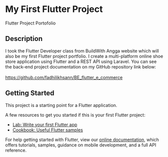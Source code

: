 # My First Flutter Project
Flutter Project Portofolio

## Description

I took the Flutter Developer class from BuildWith Angga website which will also be my first Flutter project portfolio. I create a multi-platform online shoe store application using Flutter and a REST API using Laravel. You can see the back-end project documentation on my GitHub repository link below:<br><br>
https://github.com/fadhilikhsann/BE_flutter_e_commerce<br>

## Getting Started

This project is a starting point for a Flutter application.

A few resources to get you started if this is your first Flutter project:

- [Lab: Write your first Flutter app](https://flutter.dev/docs/get-started/codelab)
- [Cookbook: Useful Flutter samples](https://flutter.dev/docs/cookbook)

For help getting started with Flutter, view our
[online documentation](https://flutter.dev/docs), which offers tutorials, samples, guidance on
mobile development, and a full API reference.

